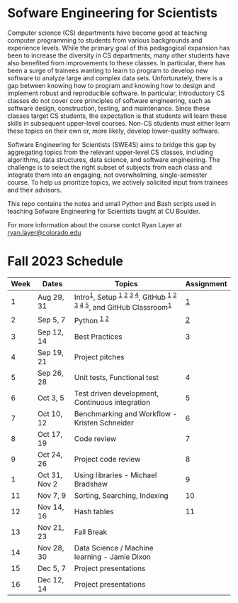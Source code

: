 # Sofware Engineering for Scientists
Computer science (CS) departments have become good at teaching computer programming to students from various backgrounds and experience levels. While the primary goal of this pedagogical expansion has been to increase the diversity in CS departments, many other students have also benefited from improvements to these classes. In particular, there has been a surge of trainees wanting to learn to program to develop new software to analyze large and complex data sets. Unfortunately, there is a gap between knowing how to program and knowing how to design and implement robust and reproducible software. In particular, introductory CS classes do not cover core principles of software engineering, such as software design, construction, testing, and maintenance. Since these classes target CS students, the expectation is that students will learn these skills in subsequent upper-level courses. Non-CS students must either learn these topics on their own or, more likely, develop lower-quality software.

Software Engineering for Scientists (SWE4S) aims to bridge this gap by aggregating topics from the relevant upper-level CS classes, including algorithms, data structures, data science, and software engineering. The challenge is to select the right subset of subjects from each class and integrate them into an engaging, not overwhelming, single-semester course. To help us prioritize topics, we actively solicited input from trainees and their advisors.

This repo contains the notes and small Python and Bash scripts used in teaching Sofware Engineering for Scientists taught at CU Boulder.

For more information about the course contct Ryan Layer at ryan.layer@colorado.edu

# Fall 2023 Schedule
| Week | Dates | Topics | Assignment |
|------|-------|--------|------------|
| 1	| Aug 29, 31	| Intro<sup>[1](https://github.com/swe4s/lectures/blob/master/doc/Welcome%20to%20SWE4S.pdf)</sup>, Setup <sup>[1](https://github.com/swe4s/lectures/blob/master/doc/Command%20Line.pdf) [2](https://github.com/swe4s/lectures/blob/master/doc/Shell%20Scripts.pdf) [3](https://github.com/swe4s/lectures/blob/master/doc/Development%20Environment.pdf) [4](https://github.com/swe4s/lectures/blob/master/doc/Conda.pdf)</sup>, GitHub <sup>[1](https://github.com/swe4s/lectures/blob/master/doc/Git%20Workflow.pdf) [2](https://github.com/swe4s/lectures/blob/master/doc/Branching.pdf) [3](https://github.com/swe4s/lectures/blob/master/doc/Pull%20Request.pdf) [4](https://github.com/swe4s/lectures/blob/master/doc/Version%20Control%2C%20Git%2C%20and%20GitHub.pdf) [5](https://github.com/swe4s/lectures/blob/master/doc/Using%20SSH%20Keys%20with%20GitHub.pdf)</sup>, and GitHub Classroom<sup>[1](https://github.com/swe4s/lectures/blob/master/doc/GitHub%20Classroom.pdf)</sup>| [1](https://github.com/swe4s/lectures/blob/master/assignments/Assignment%201_%20GitHub%20Classroom.pdf) |
| 2	| Sep 5, 7	| Python <sup>[1](https://github.com/swe4s/lectures/tree/master/src/python_refresher) [2](https://github.com/swe4s/lectures/blob/master/doc/Python%20Refresher.pdf)</sup> | [2](https://github.com/swe4s/lectures/blob/master/assignments/Assignment%202_%20Python%20Refresher.pdf) |
| 3	| Sep 12, 14	| Best Practices | 3 |
| 4	| Sep 19, 21	| Project pitches | |
| 5	| Sep 26, 28	| Unit tests, Functional test | 4	|
| 6	| Oct 3, 5	| Test driven development, Continuous integration | 5 |
| 7	| Oct 10, 12	| Benchmarking and Workflow - Kristen Schneider | 6 |
| 8	| Oct 17, 19	| Code review | 7 |
| 9	| Oct 24, 26	| Project code review | 8 |
| 1	| Oct 31, Nov 2	| Using libraries - Michael Bradshaw | 9 |
| 11	| Nov 7, 9	| Sorting, Searching, Indexing | 10 |
| 12	| Nov 14, 16	| Hash tables | 11 |
| 13	| Nov 21, 23	| Fall Break | |			
| 14	| Nov 28, 30	| Data Science / Machine learning - Jamie Dixon | |
| 15	| Dec 5, 7	| Project presentations | |
| 16	| Dec 12, 14	| Project presentations | |
